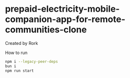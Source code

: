 # prepaid-electricity-mobile-companion-app-for-remote-communities-clone

Created by Rork

How to run

```bash
npm i --legacy-peer-deps
bun i
npm run start
```
